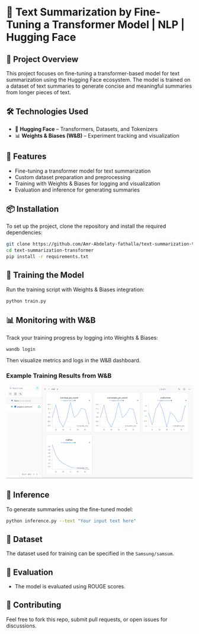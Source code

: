 # 🚀 Text Summarization by Fine-Tuning a Transformer Model | NLP | Hugging Face  

## 📌 Project Overview  
This project focuses on fine-tuning a transformer-based model for text summarization using the Hugging Face ecosystem. The model is trained on a dataset of text summaries to generate concise and meaningful summaries from longer pieces of text.  

## 🛠️ Technologies Used  
- 🤗 **Hugging Face** – Transformers, Datasets, and Tokenizers  
- 📊 **Weights & Biases (W&B)** – Experiment tracking and visualization  

## 📖 Features  
- Fine-tuning a transformer model for text summarization  
- Custom dataset preparation and preprocessing  
- Training with Weights & Biases for logging and visualization  
- Evaluation and inference for generating summaries  

## 📦 Installation  
To set up the project, clone the repository and install the required dependencies:  
```bash  
git clone https://github.com/Amr-Abdelaty-fathalla/text-summarization-transformer.git  
cd text-summarization-transformer  
pip install -r requirements.txt  
```

## 🚀 Training the Model  
Run the training script with Weights & Biases integration:  
```bash  
python train.py  
```

## 📊 Monitoring with W&B  
Track your training progress by logging into Weights & Biases:  
```bash  
wandb login  
```
Then visualize metrics and logs in the W&B dashboard.

### Example Training Results from W&B  
<p align="center">
  <img src="Text_Summarization_by_Fine_Tuning_Transformer_Model/weight and baises.png" width="800px" height="250px">
</p> 

## 📝 Inference  
To generate summaries using the fine-tuned model:  
```bash  
python inference.py --text "Your input text here"  
```

## 📜 Dataset  
The dataset used for training can be specified in the `Samsung/samsum`.

## 📌 Evaluation  
- The model is evaluated using ROUGE scores.  


## 🤝 Contributing  
Feel free to fork this repo, submit pull requests, or open issues for discussions.


